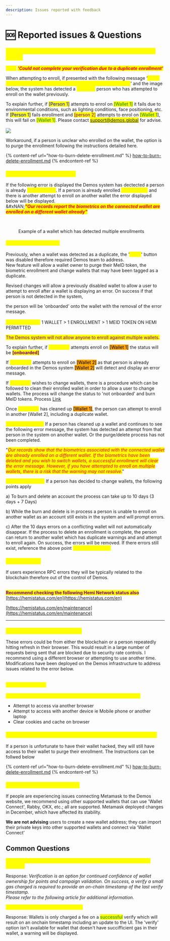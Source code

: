 ```yaml
---
description: Issues reported with feedback
---
```


# 🆘 Reported issues & Questions

### _<mark style="color:yellow;">#1 Enrollment failed due to a multiple persons associated to wallet.</mark>_

_<mark style="color:yellow;">**Error**</mark>**&#x20;**<mark style="color:red;">**'Could not complete your verification due to a duplicate enrollment'**</mark>_

When attempting to enroll, if presented with the following message ‘_<mark style="color:yellow;">Could not complete your verification due to a duplicate enrollment</mark>_’ and the image below, the system has detected a <mark style="color:yellow;">**different**</mark> person who has attempted to enroll on the wallet previously.

&#x20;To explain further, if <mark style="color:blue;">\[Person 1]</mark> attempts to enrol on <mark style="color:green;">\[Wallet 1]</mark> it fails due to environmental conditions, such as lighting conditions, face positioning, etc. If <mark style="color:blue;">\[Person 1]</mark> fails enrollment and <mark style="color:purple;">\[person 2]</mark> attempts to enrol on <mark style="color:green;">\[Wallet 1</mark>], this will fail on <mark style="color:green;">\[Wallet 1]</mark>. Please contact <mark style="color:yellow;">support@demos.global</mark> for advise.\
\
![](<../../.gitbook/assets/image (5) (1).png>)

Workaround, if a person is unclear who enrolled on the wallet, the option is to purge the enrollment following the instructions detailed here.&#x20;

{% content-ref url="how-to-burn-delete-enrollment.md" %}
[how-to-burn-delete-enrollment.md](how-to-burn-delete-enrollment.md)
{% endcontent-ref %}

### <mark style="color:yellow;">#2 Duplicate wallet warning</mark>

If the following error is displayed the Demos system has dectected a person is already <mark style="color:yellow;">'{onboarded}'</mark>. If a person is already enrolled <mark style="color:yellow;">{onboarded}</mark> and there is another attempt to enroll on another wallet the error displayed below will be displayed.\
&#xNAN;_<mark style="color:red;">**"Our records report the biometrics on the connected wallet are enrolled on a different wallet already"**</mark>_

<figure><img src="../../.gitbook/assets/image (12).png" alt=""><figcaption><p><br>Example of a wallet which has detected multiple enrollments</p></figcaption></figure>

#### <mark style="color:yellow;">Mainnet feature changes</mark>&#x20;

Previously, when a wallet was detected as a duplicate, the '<mark style="color:yellow;">enroll</mark>' button was disabled therefore required Demos team to address.\
New feature will allow a wallet owner to purge their MeID token, the biometric enrollment and change wallets that may have been tagged as a duplicate.

Revised changes will allow a previously disabled wallet to allow a user to attempt to enroll after a wallet is displaying an error. On success if that person is not detected in the system,

&#x20;the person will be 'onboarded' onto the wallet with the removal of the error message.\
\
<mark style="color:yellow;">**Important note :**</mark> 1 WALLET > 1 ENROLLMENT > 1 MEID TOKEN ON HEMI PERMITTED

<mark style="color:purple;">The Demos system will not allow anyone to enroll against multiple wallets.</mark>

To explain further, if <mark style="color:yellow;background-color:yellow;">\[Person 1]</mark> attempts enroll on <mark style="background-color:orange;">\[Wallet 1]</mark> the status will be <mark style="color:purple;">**\[onboarded]**</mark>

If <mark style="color:yellow;">**\[Person 1]**</mark> attempts to enroll on <mark style="background-color:orange;">\[Wallet 2]</mark> as that person is already onboarded in the Demos system <mark style="background-color:orange;">\[Wallet 2]</mark> will detect and display an error message.

If <mark style="color:yellow;background-color:yellow;">\[Person 1]</mark> wishes to change wallets, there is a procedure which can be followed to clean their enrolled wallet in order to allow a user to change wallets. The process will change the status to 'not onboarded' and burn MeID tokens. Process [Link](how-to-burn-delete-enrollment.md)

Once <mark style="color:yellow;">\[Person 1]</mark> has cleaned up <mark style="background-color:orange;">\[Wallet 1]</mark>, the person can attempt to enroll in another \[Wallet 2], including a duplicate wallet.

<mark style="color:yellow;">**Important Note 1 :**</mark> If a person has cleaned up a wallet and continues to see the following error message, the system has detected an attempt from that person in the system on another wallet. Or the purge/delete process has not been completed.

"_<mark style="color:red;">Our records show that the biometrics associated with the connected wallet are already enrolled on a different wallet. If the biometrics have been deleted and you wish to switch wallets, a successful enrollment will clear the error message. However, if you have attempted to enroll on multiple wallets, there is a risk that the warning may not resolve</mark>_<mark style="color:red;">.</mark>"

<mark style="color:yellow;">**Important Note 2 :**</mark> If a person has decided to change wallets, the following points apply

a) To burn and delete an account the process can take up to 10 days (3 days + 7 Days)

b) While the burn and delete is in process a person is unable to enroll on another wallet as an account still exists in the system and will prompt errors.

c) After the 10 days errors on a conflicting wallet will not automatically disappear. If the process to delete an enrollment is complete, the person can return to another wallet which has duplicate warnings and and attempt to enroll again. On success, the errors will be removed. If there errors still exist, reference the above point <mark style="color:yellow;">**Important Note 1 :**</mark>&#x20;

### <mark style="color:yellow;">#3 RPC Errors</mark>&#x20;

If users experience RPC errors they will be typically related to the blockchain therefore out of the control of Demos.&#x20;

\
<mark style="color:purple;">**Recommend checking the following Hemi Network status also**</mark>\
[https://hemistatus.com/en](https://hemistatus.com/en)

[https://hemistatus.com/en/maintenance](https://hemistatus.com/en/maintenance)



***

### <mark style="color:yellow;">#4 Request failed—TypeError’</mark>

These errors could be from either the blockchain or a person repeatedly hitting refresh in their browser. This would result in a large number of requests being sent that are blocked due to security rate controls. I recommend using a different browser or attempting to use another time.\
Modifications have been deployed on the Demos infrastructure to address issues related to the error below.

<figure><img src="../../.gitbook/assets/image (1) (1).png" alt=""><figcaption></figcaption></figure>

#### <mark style="color:yellow;">Recommendations</mark>

<mark style="color:yellow;">if the above errors are experienced, please attempt the following</mark>

* Attempt to access via another browser
* Attempt to access with another device ie Mobile phone or another laptop
* Clear cookies and cache on browser

### <mark style="color:yellow;">#5 My wallet has been hacked and require to change wallets</mark>

If a person is unfortunate to have their wallet hacked, they will still have access to their wallet to purge their enrollment. The Instructions can be follwed below

{% content-ref url="how-to-burn-delete-enrollment.md" %}
[how-to-burn-delete-enrollment.md](how-to-burn-delete-enrollment.md)
{% endcontent-ref %}

### <mark style="color:yellow;">#6 \[Wallet connection Errors]</mark>

&#x20;If people are experiencing issues connecting Metamask to the Demos website, we recommend using other supported wallets that can use 'Wallet Connect', Rabby, OKX, etc.; all are supported. Metamask deployed changes in December, which have affected its stability.

**We are not advising** users to create a new wallet address; they can import their private keys into other supported wallets and connect via ‘Wallet Connect’

## Common Questions

<mark style="color:yellow;">**Q1 : Why do I see a 'verify' option on the UI, I have a MEID token and enrolled.**</mark>

Response: _Verification is an option for continued confidence of wallet ownership for points and campaign validation. On success, a verify a small gas charged is required to provide an on-chain timestamp of the last verify timestamp._\
_Please refer to the following article for additional information._

<mark style="color:yellow;">**Q2 : Do I pay gas for a failed verify ?**</mark>

Response: Wallets is only charged a fee on a <mark style="color:green;">successful</mark> verify which will result on an onchain timestamp including an update to the UI. The 'verify' option isn't available for wallet that doesn't have succifficient gas in their wallet, a warning will be displayed.

